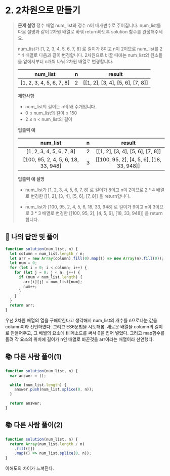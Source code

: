 # 2. 2차원으로 만들기

> **문제 설명**
> 정수 배열 num_list와 정수 n이 매개변수로 주어집니다. num_list를 다음 설명과 같이 2차원 배열로 바꿔 return하도록 solution 함수를 완성해주세요.
>
> num_list가 [1, 2, 3, 4, 5, 6, 7, 8] 로 길이가 8이고 n이 2이므로 num_list를 2 \* 4 배열로 다음과 같이 변경합니다. 2차원으로 바꿀 때에는 num_list의 원소들을 앞에서부터 n개씩 나눠 2차원 배열로 변경합니다.
>
> |         num_list         |  n  |              result              |
> | :----------------------: | :-: | :------------------------------: |
> | [1, 2, 3, 4, 5, 6, 7, 8] |  2  | [[1, 2], [3, 4], [5, 6], [7, 8]] |
>
> **제한사항**
>
> - num_list의 길이는 n의 배 수개입니다.
> - 0 ≤ num_list의 길이 ≤ 150
> - 2 ≤ n < num_list의 길이
>
> **입출력 예**
>
> |              num_list              |  n  |                  result                  |
> | :--------------------------------: | :-: | :--------------------------------------: |
> |      [1, 2, 3, 4, 5, 6, 7, 8]      |  2  |     [[1, 2], [3, 4], [5, 6], [7, 8]]     |
> | [100, 95, 2, 4, 5, 6, 18, 33, 948] |  3  | [[100, 95, 2], [4, 5, 6], [18, 33, 948]] |
>
> **입출력 예 설명**
>
> - num_list가 [1, 2, 3, 4, 5, 6, 7, 8] 로 길이가 8이고 n이 2이므로 2 \* 4 배열로 변경한 [[1, 2], [3, 4], [5, 6], [7, 8]] 을 return합니다.
>
> - num_list가 [100, 95, 2, 4, 5, 6, 18, 33, 948] 로 길이가 9이고 n이 3이므로 3 \* 3 배열로 변경한 [[100, 95, 2], [4, 5, 6], [18, 33, 948]] 을 return합니다.

## 💭 나의 답안 및 풀이

```js
function solution(num_list, n) {
  let column = num_list.length / n;
  let arr = new Array(column).fill(0).map(() => new Array(n).fill(0));
  let num = 0;
  for (let i = 0; i < column; i++) {
    for (let j = 0; j < n; j++) {
      if (num < num_list.length) {
        arr[i][j] = num_list[num];
        num++;
      }
    }
  }
  return arr;
}
```

우선 2차원 배열의 열을 구해야한다고 생각해서 num_list의 개수를 n으로나눈 값을 column이라 선언하였다.
그리고 ES6문법을 시도해봄.
새로운 배열을 column의 길이로 만들어주고, 그 배월의 요소에 fill메소드를 써서 0을 집어 넣었다.
그러고 map함수를 돌려 각 요소의 위치에 길이가 n인 배열로 바꾼것을 arr이라는 배열이라 선언했다.

## 📚 다른 사람 풀이(1)

```js
function solution(num_list, n) {
  var answer = [];

  while (num_list.length) {
    answer.push(num_list.splice(0, n));
  }

  return answer;
}
```

## 📚 다른 사람 풀이(2)

```js
function solution(num_list, n) {
  return Array(num_list.length / n)
    .fill([])
    .map(() => num_list.splice(0, n));
}
```

이해도의 차이가 느껴진다.
